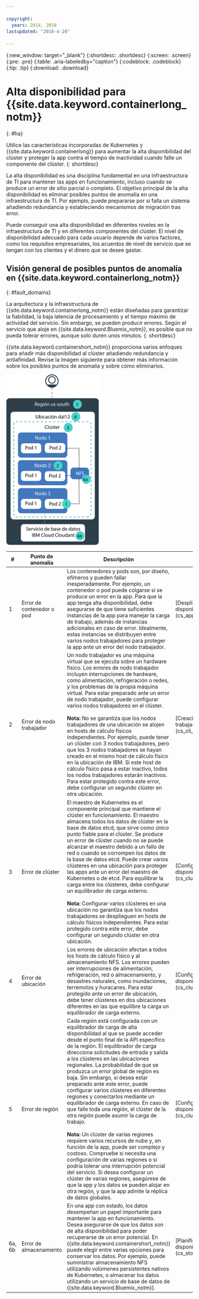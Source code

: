 ```yaml
---

copyright:
  years: 2014, 2018
lastupdated: "2018-4-20"

---
```


{:new_window: target="_blank"}
{:shortdesc: .shortdesc}
{:screen: .screen}
{:pre: .pre}
{:table: .aria-labeledby="caption"}
{:codeblock: .codeblock}
{:tip: .tip}
{:download: .download}


# Alta disponibilidad para {{site.data.keyword.containerlong_notm}}
{: #ha}

Utilice las características incorporadas de Kubernetes y {{site.data.keyword.containerlong}} para aumentar la alta disponibilidad del clúster y proteger la app contra el tiempo de inactividad cuando falle un componente del clúster.
{: shortdesc}

La alta disponibilidad es una disciplina fundamental en una infraestructura de TI para mantener las apps en funcionamiento, incluso cuando se produce un error de sitio parcial o completo. El objetivo principal de la alta disponibilidad es eliminar posibles puntos de anomalía en una infraestructura de TI. Por ejemplo, puede prepararse por si falla un sistema añadiendo redundancia y estableciendo mecanismos de migración tras error.

Puede conseguir una alta disponibilidad en diferentes niveles en la infraestructura de TI y en diferentes componentes del clúster. El nivel de disponibilidad adecuado para cada usuario depende de varios factores, como los requisitos empresariales, los acuerdos de nivel de servicio que se tengan con los clientes y el dinero que se desee gastar.

## Visión general de posibles puntos de anomalía en {{site.data.keyword.containerlong_notm}}
{: #fault_domains} 

La arquitectura y la infraestructura de {{site.data.keyword.containerlong_notm}} están diseñadas para garantizar la fiabilidad, la baja latencia de procesamiento y el tiempo máximo de actividad del servicio. Sin embargo, se pueden producir errores. Según el servicio que aloje en {{site.data.keyword.Bluemix_notm}}, es posible que no pueda tolerar errores, aunque solo duren unos minutos.
{: shortdesc}

{{site.data.keyword.containershort_notm}} proporciona varios enfoques para añadir más disponibilidad al clúster añadiendo redundancia y antiafinidad. Revise la imagen siguiente para obtener más información sobre los posibles puntos de anomalía y sobre cómo eliminarlos.

<img src="images/cs_failure_ov.png" alt="Visión general de dominios de error en un clúster de alta disponibilidad dentro de una región de {{site.data.keyword.containershort_notm}}." width="250" style="width:250px; border-style: none"/>

<table summary="La tabla muestra los puntos de anomalía en {{site.data.keyword.containershort_notm}}. Las filas se leen de izquierda a derecha, con el número de punto de anomalía en la columna uno, el título del punto de anomalía en la columna dos, una descripción en la columna tres y un enlace a la documentación en la columna cuatro.">
<col width="3%">
<col width="10%">
<col width="70%">
<col width="17%">
  <thead>
  <th>#</th>
  <th>Punto de anomalía</th>
  <th>Descripción</th>
  <th>Enlace a documentación</th>
  </thead>
  <tbody>
    <tr>
      <td>1</td>
      <td>Error de contenedor o pod</td>
      <td>Los contenedores y pods son, por diseño, efímeros y pueden fallar inesperadamente. Por ejemplo, un contenedor o pod puede colgarse si se produce un error en la app. Para que la app tenga alta disponibilidad, debe asegurarse de que tiene suficientes instancias de la app para manejar la carga de trabajo, además de instancias adicionales en caso de error. Idealmente, estas instancias se distribuyen entre varios nodos trabajadores para proteger la app ante un error del nodo trabajador.</td>
      <td>[Despliegue de apps de alta disponibilidad.](cs_app.html#highly_available_apps)</td>
  </tr>
  <tr>
    <td>2</td>
    <td>Error de nodo trabajador</td>
    <td>Un nodo trabajador es una máquina virtual que se ejecuta sobre un hardware físico. Los errores de nodo trabajador incluyen interrupciones de hardware, como alimentación, refrigeración o redes, y los problemas de la propia máquina virtual. Para estar preparado ante un error de nodo trabajador, puede configurar varios nodos trabajadores en el clúster. <br/><br/><strong>Nota:</strong> No se garantiza que los nodos trabajadores de una ubicación se alojen en hosts de cálculo físicos independientes. Por ejemplo, puede tener un clúster con 3 nodos trabajadores, pero que los 3 nodos trabajadores se hayan creado en el mismo host de cálculo físico en la ubicación de IBM. Si este host de cálculo físico pasa a estar inactivo, todos los nodos trabajadores estarán inactivos. Para estar protegido contra este error, debe configurar un segundo clúster en otra ubicación.</td>
    <td>[Creación de clústeres con varios nodos trabajadores.](cs_cli_reference.html#cs_cluster_create)</td>
  </tr>
  <tr>
    <td>3</td>
    <td>Error de clúster</td>
    <td>El maestro de Kubernetes es el componente principal que mantiene el clúster en funcionamiento. El maestro almacena todos los datos de clúster en la base de datos etcd, que sirve como único punto fiable para el clúster. Se produce un error de clúster cuando no se puede alcanzar el maestro debido a un fallo de red o cuando se corrompen los datos de la base de datos etcd. Puede crear varios clústeres en una ubicación para proteger las apps ante un error del maestro de Kubernetes o de etcd. Para equilibrar la carga entre los clústeres, debe configurar un equilibrador de carga externo. <br/><br/><strong>Nota:</strong> Configurar varios clústeres en una ubicación no garantiza que los nodos trabajadores se desplieguen en hosts de cálculo físicos independientes. Para estar protegido contra este error, debe configurar un segundo clúster en otra ubicación.</td>
    <td>[Configuración de clústeres de alta disponibilidad.](cs_clusters.html#planning_clusters)</td>
  </tr>
  <tr>
    <td>4</td>
    <td>Error de ubicación</td>
    <td>Los errores de ubicación afectan a todos los hosts de cálculo físico y al almacenamiento NFS. Los errores pueden ser interrupciones de alimentación, refrigeración, red o almacenamiento, y desastres naturales, como inundaciones, terremotos y huracanes. Para estar protegido ante un error de ubicación, debe tener clústeres en dos ubicaciones diferentes en las que equilibre la carga un equilibrador de carga externo.</td>
    <td>[Configuración de clústeres de alta disponibilidad.](cs_clusters.html#planning_clusters)</td>
  </tr>
  <tr>
    <td>5</td>
    <td>Error de región</td>
    <td>Cada región está configurada con un equilibrador de carga de alta disponibilidad al que se puede acceder desde el punto final de la API específico de la región. El equilibrador de carga direcciona solicitudes de entrada y salida a los clústeres en las ubicaciones regionales. La probabilidad de que se produzca un error global de región es baja. Sin embargo, si desea estar preparado ante este error, puede configurar varios clústeres en diferentes regiones y conectarlos mediante un equilibrador de carga externo. En caso de que falle toda una región, el clúster de la otra región puede asumir la carga de trabajo. <br/><br/><strong>Nota:</strong> Un clúster de varias regiones requiere varios recursos de nube y, en función de la app, puede ser complejo y costoso. Compruebe si necesita una configuración de varias regiones o si podría tolerar una interrupción potencial del servicio. Si desea configurar un clúster de varias regiones, asegúrese de que la app y los datos se pueden alojar en otra región, y que la app admite la réplica de datos globales.</td>
    <td>[Configuración de clústeres de alta disponibilidad.](cs_clusters.html#planning_clusters)</td>
  </tr>
  <tr>
    <td>6a, 6b</td>
    <td>Error de almacenamiento</td>
    <td>En una app con estado, los datos desempeñan un papel importante para mantener la app en funcionamiento. Desea asegurarse de que los datos son de alta disponibilidad para poder recuperarse de un error potencial. En {{site.data.keyword.containershort_notm}} puede elegir entre varias opciones para conservar los datos. Por ejemplo, puede suministrar almacenamiento NFS utilizando volúmenes persistentes nativos de Kubernetes, o almacenar los datos utilizando un servicio de base de datos de {{site.data.keyword.Bluemix_notm}}.</td>
    <td>[Planificación de datos de alta disponibilidad.](cs_storage.html#planning)</td>
  </tr>
  </tbody>
  </table>

